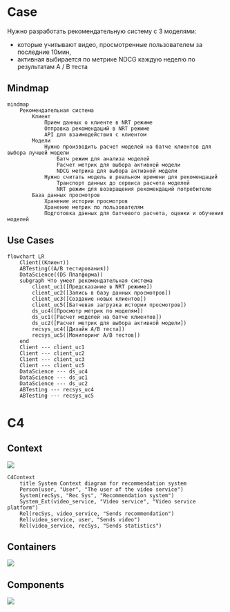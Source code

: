 # Case

Нужно разработать рекомендательную систему с 3 моделями:

* которые учитывают видео, просмотренные пользователем за последние 10мин,
* активная выбирается по метрике NDCG каждую неделю по результатам A / B теста

## Mindmap

```mermaid
mindmap
    Рекомендательная система
        Клиент
            Прием данных о клиенте в NRT режиме
            Отправка рекомендаций в NRT режиме
            API для взаимодействия с клиентом
        Модели
            Нужно производить расчет моделей на батче клиентов для выбора лучшей модели
                Батч режим для анализа моделей
                Расчет метрик для выбора активной модели
                NDCG метрика для выбора активной модели
            Нужно считать модель в реальном времени для рекомендаций
                Транспорт данных до сервиса расчета моделей
                NRT режим для возвращения рекомендаций потребителю
        База данных просмотров
            Хранение истории просмотров
            Хранение метрик по пользователям
            Подготовка данных для батчевого расчета, оценки и обучения моделей
```

## Use Cases

```mermaid
flowchart LR
    Client((Клиент))
    ABTesting((A/B тестирования))
    DataScience((DS Платформа))
    subgraph Что умеет рекомендательная система
        client_uc1([Предсказание в NRT режиме])
        client_uc2([Запись в базу данных просмотров])
        client_uc3([Создание новых клиентов])
        client_uc5([Батчевая загрузка истории просмотров])
        ds_uc4([Просмотр метрик по моделям])
        ds_uc1([Расчет моделей на батче клиентов])
        ds_uc2([Расчет метрик для выбора активной модели])
        recsys_uc4([Дизайн A/B теста])
        recsys_uc5([Мониторинг A/B тестов])
    end
    Client --- client_uc1
    Client --- client_uc2
    Client --- client_uc3
    Client --- client_uc5
    DataScience --- ds_uc4
    DataScience --- ds_uc1
    DataScience --- ds_uc2
    ABTesting --- recsys_uc4
    ABTesting --- recsys_uc5
```

# C4

## Context

![](c4-context.svg)

```mermaid
C4Context
    title System Context diagram for recommendation system
    Person(user, "User", "The user of the video service")
    System(recSys, "Rec Sys", "Recommendation system")
    System_Ext(video_service, "Video service", "Video service platform")
    Rel(recSys, video_service, "Sends recommendation")
    Rel(video_service, user, "Sends video")
    Rel(video_service, recSys, "Sends statistics")
```

## Containers

![](c4-containers.svg)

## Components

![](c4-components.svg)
